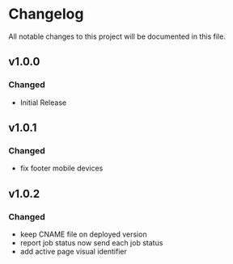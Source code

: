 # Changelog
All notable changes to this project will be documented in this file.

## v1.0.0
### Changed
 - Initial Release

## v1.0.1
### Changed
 - fix footer mobile devices

## v1.0.2
### Changed
 - keep CNAME file on deployed version
 - report job status now send each job status
 - add active page visual identifier
